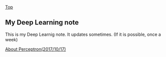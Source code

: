 [Top](../README.md)

## My Deep Learning note
This is my Deep Learnig note. It updates sometimes. (If it is possible, once a week)

[About Perceptron(2017/10/17)](perceptron.md)
